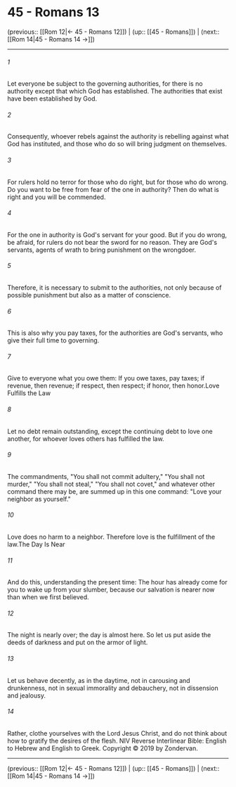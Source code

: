 # 45 - Romans 13

(previous:: [[Rom 12|← 45 - Romans 12]]) | (up:: [[45 - Romans]]) | (next:: [[Rom 14|45 - Romans 14 →]])

***


###### 1 
Let everyone be subject to the governing authorities, for there is no authority except that which God has established. The authorities that exist have been established by God. 

###### 2 
Consequently, whoever rebels against the authority is rebelling against what God has instituted, and those who do so will bring judgment on themselves. 

###### 3 
For rulers hold no terror for those who do right, but for those who do wrong. Do you want to be free from fear of the one in authority? Then do what is right and you will be commended. 

###### 4 
For the one in authority is God's servant for your good. But if you do wrong, be afraid, for rulers do not bear the sword for no reason. They are God's servants, agents of wrath to bring punishment on the wrongdoer. 

###### 5 
Therefore, it is necessary to submit to the authorities, not only because of possible punishment but also as a matter of conscience. 

###### 6 
This is also why you pay taxes, for the authorities are God's servants, who give their full time to governing. 

###### 7 
Give to everyone what you owe them: If you owe taxes, pay taxes; if revenue, then revenue; if respect, then respect; if honor, then honor.Love Fulfills the Law 

###### 8 
Let no debt remain outstanding, except the continuing debt to love one another, for whoever loves others has fulfilled the law. 

###### 9 
The commandments, "You shall not commit adultery," "You shall not murder," "You shall not steal," "You shall not covet," and whatever other command there may be, are summed up in this one command: "Love your neighbor as yourself." 

###### 10 
Love does no harm to a neighbor. Therefore love is the fulfillment of the law.The Day Is Near 

###### 11 
And do this, understanding the present time: The hour has already come for you to wake up from your slumber, because our salvation is nearer now than when we first believed. 

###### 12 
The night is nearly over; the day is almost here. So let us put aside the deeds of darkness and put on the armor of light. 

###### 13 
Let us behave decently, as in the daytime, not in carousing and drunkenness, not in sexual immorality and debauchery, not in dissension and jealousy. 

###### 14 
Rather, clothe yourselves with the Lord Jesus Christ, and do not think about how to gratify the desires of the flesh. NIV Reverse Interlinear Bible: English to Hebrew and English to Greek. Copyright © 2019 by Zondervan.

***

(previous:: [[Rom 12|← 45 - Romans 12]]) | (up:: [[45 - Romans]]) | (next:: [[Rom 14|45 - Romans 14 →]])
